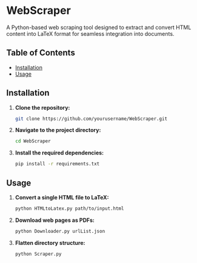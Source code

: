 # WebScraper

A Python-based web scraping tool designed to extract and convert HTML content into LaTeX format for seamless integration into documents.

## Table of Contents

- [Installation](#installation)
- [Usage](#usage)

## Installation

1. **Clone the repository:**

   ```bash
   git clone https://github.com/yourusername/WebScraper.git
   ```

2. **Navigate to the project directory:**

   ```bash
   cd WebScraper
   ```

3. **Install the required dependencies:**

   ```bash
   pip install -r requirements.txt
   ```

## Usage

1. **Convert a single HTML file to LaTeX:**

   ```bash
   python HTMLtoLatex.py path/to/input.html
   ```

2. **Download web pages as PDFs:**

   ```bash
   python Downloader.py urlList.json
   ```

3. **Flatten directory structure:**

   ```bash
   python Scraper.py
   ```